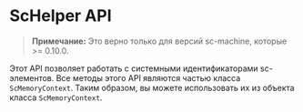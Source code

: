 # ScHelper API

> **Примечание:** Это верно только для версий sc-machine, которые >= 0.10.0.

Этот API позволяет работать с системными идентификаторами sc-элементов. 
Все методы этого API являются частью класса ```ScMemoryContext```. 
Таким образом, вы можете использовать их из объекта класса ```ScMemoryContext```.

